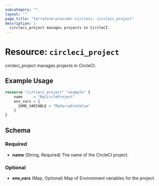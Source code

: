 ```yaml
---
subcategory: ""
layout: ""
page_title: "terraform-provider-circleci: circleci_project"
description: |-
  circleci_project manages projects in CircleCI.
---
```


# Resource: `circleci_project`

circleci_project manages projects in CircleCI.

## Example Usage

```terraform
resource "circleci_project" "example" {
    name     = "MyCircleProject"
    env_vars = {
      SOME_VARIABLE = "MyVariableValue"
    }
}
```

## Schema

### Required

- **name** (String, Required) The name of the CircleCI project.

### Optional

- **env_vars** (Map, Optional) Map of Environment variables for the project
